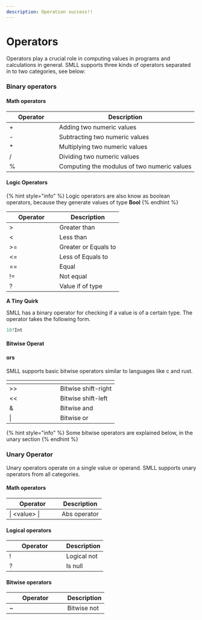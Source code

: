 ```yaml
---
description: Operation success!!
---
```


# Operators

Operators play a crucial role in computing values in programs and calculations in general. SMLL supports three kinds of operators separated in to two categories, see below:

### Binary operators

#### Math operators

<table><thead><tr><th width="116">Operator</th><th>Description</th></tr></thead><tbody><tr><td>+</td><td>Adding two numeric values</td></tr><tr><td>-</td><td>Subtracting two numeric values</td></tr><tr><td>*</td><td>Multiplying two numeric values</td></tr><tr><td>/</td><td>Dividing two numeric values</td></tr><tr><td>%</td><td>Computing the modulus of two numeric values</td></tr></tbody></table>



#### Logic Operators

{% hint style="info" %}
Logic operators are also know as boolean operators, because they generate values of type **Bool**
{% endhint %}



<table><thead><tr><th width="117">Operator</th><th>Description</th></tr></thead><tbody><tr><td>></td><td>Greater than</td></tr><tr><td>&#x3C;</td><td>Less than</td></tr><tr><td>>=</td><td>Greater or Equals to</td></tr><tr><td>&#x3C;=</td><td>Less of Equals to</td></tr><tr><td>==</td><td>Equal</td></tr><tr><td>!=</td><td>Not equal</td></tr><tr><td>?</td><td>Value if of type</td></tr></tbody></table>



**A Tiny Quirk**

SMLL has a binary operator for checking if a value is of a certain type. The operator takes the following form.&#x20;

```rust
10?Int
```



#### Bitwise Operat

#### ors

SMLL supports basic bitwise operators similar to languages like c and rust.&#x20;

<table><thead><tr><th width="119"></th><th></th></tr></thead><tbody><tr><td>>></td><td>Bitwise shift-right</td></tr><tr><td>&#x3C;&#x3C;</td><td>Bitwise shift-left</td></tr><tr><td>&#x26;</td><td>Bitwise and</td></tr><tr><td>|</td><td>Bitwise or</td></tr></tbody></table>

{% hint style="info" %}
Some bitwise operators are explained below, in the unary section
{% endhint %}

### Unary Operator

Unary operators operate on a single value or operand. SMLL supports unary operators from all categories.&#x20;

#### Math operators

<table><thead><tr><th width="123">Operator</th><th>Description</th></tr></thead><tbody><tr><td>| &#x3C;value> |</td><td>Abs operator</td></tr></tbody></table>

#### Logical operators

<table><thead><tr><th width="135">Operator</th><th>Description</th></tr></thead><tbody><tr><td>!</td><td>Logical not</td></tr><tr><td>?</td><td>Is null</td></tr></tbody></table>

#### Bitwise operators

<table><thead><tr><th width="138">Operator</th><th>Description</th></tr></thead><tbody><tr><td>~</td><td>Bitwise not</td></tr></tbody></table>

